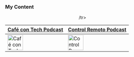 
### My Content
<div align="center">
  <table border="0" cellspacing="0" cellpadding="0">
    <thead>
      <tr>
        <th>
          <strong><a href="http://buzzsprout.com/1081172">Café con Tech Podcast</a></strong>
        </th>
        <th>
          <strong><a href="https://controlremoto.buzzsprout.com">Control Remoto Podcast</a></strong>
        </th>
      /tr>
    </thead>
    <tbody>
      <tr>
        <td>
          <a href="http://buzzsprout.com/1081172">
            <img
                 height="50"
              alt="Café con Tech Podcast"
              src="https://matiashernandez.dev/static/CafeConTechLogo-26c238dfc0af3dd9f57e73901fa19220.jpeg"
            />
          </a>
        </td>
        <td>
          <a href="https://controlremoto.buzzsprout.com">
            <img
                 height="50"
              alt="Control Remoto Podcast"
              src="https://matiashernandez.dev/static/ControLRemotoLogo-4d7c162ad80ba8098be0e29c8222a21b.jpeg"
            />
          </a>
        </td>
      </tr>
    </tbody>
  </table>
</div>
